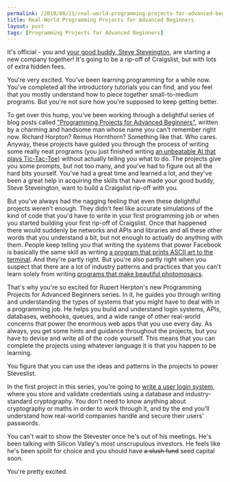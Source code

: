 ```yaml
---
permalink: /2019/08/11/real-world-programming-projects-for-advanced-beginners
title: Real-World Programming Projects for Advanced Beginners
layout: post
tags: [Programming Projects for Advanced Beginners]
---
```

It's official - you and [your good buddy, Steve Steveington](/2018/07/09/how-tinder-keeps-your-location-a-bit-private/), are starting a new company together! It's going to be a rip-off of Craigslist, but with lots of extra hidden fees.

You're very excited. You've been learning programming for a while now. You've completed all the introductory tutorials you can find, and you feel that you mostly understand how to piece together small-to-medium programs. But you're not sure how you're supposed to keep getting better.

To get over this hump, you've been working through a delightful series of blog posts called ["Programming Projects for Advanced Beginners"](/ppab), written by a charming and handsome man whose name you can't remember right now. Richard Horpton? Remus Hornthorn? Something like that. Who cares. Anyway, these projects have guided you through the process of writing some really neat programs (you just finished writing [an unbeatable AI that plays Tic-Tac-Toe](/2018/10/09/programming-projects-for-advanced-beginners-3-a/)) without actually telling you what to do. The projects give you some prompts, but not too many, and you've had to figure out all the hard bits yourself. You've had a great time and learned a lot, and they've been a great help in acquiring the skills that have made your good buddy, Steve Steveington, want to build a Craigslist rip-off with you.

But you've always had the nagging feeling that even these delightful projects weren't enough. They didn't feel like accurate simulations of the kind of code that you'd have to write in your first programming job or when you started building your first rip-off of Craigslist. Once that happened there would suddenly be networks and APIs and libraries and all these other words that you understand a bit, but not enough to actually do anything with them. People keep telling you that writing the systems that power Facebook is basically the same skill as writing [a program that prints ASCII art to the terminal](/2018/06/12/programming-projects-for-advanced-beginners-ascii-art/). And they're partly right. But you're also partly right when you suspect that there are a lot of industry patterns and practices that you can't learn solely from writing [programs that make beautiful photomosaics](/2018/11/03/programming-project-4-photomosaics/).

That's why you're so excited for Rupert Herpton's new Programming Projects for Advanced Beginners series. In it, he guides you through writing and understanding the types of systems that you might have to deal with in a programming job. He helps you build and understand login systems, APIs, databases, webhooks, queues, and a wide range of other real-world concerns that power the enormous web apps that you use every day. As always, you get some hints and guidance throughout the projects, but you have to devise and write all of the code yourself. This means that you can complete the projects using whatever language it is that you happen to be learning.

You figure that you can use the ideas and patterns in the projects to power Steveslist.

In the first project in this series, you're going to [write a user login system](/2019/08/12/programming-projects-for-advanced-beginners-user-logins/), where you store and validate credentials using a database and industry-standard cryptography. You don't need to know anything about cryptography or maths in order to work through it, and by the end you'll understand how real-world companies handle and secure their users' passwords.

You can't wait to show the Stevester once he's out of his meetings. He's been talking with Silicon Valley's most unscrupulous investors. He feels like he's been spoilt for choice and you should have ~~a slush fund~~ seed capital soon.

You're pretty excited.
